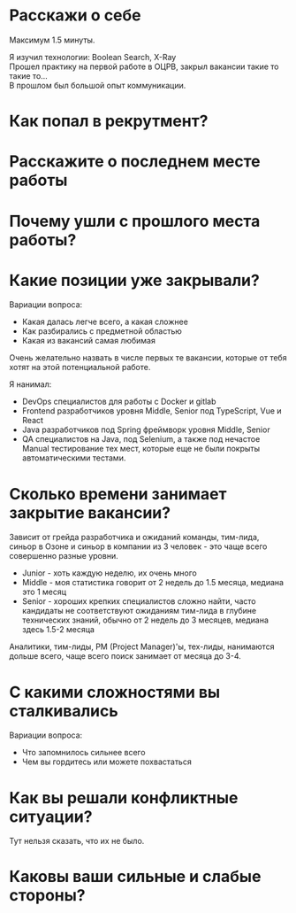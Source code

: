 # Расскажи о себе
Максимум 1.5 минуты.

Я изучил технологии: Boolean Search, X-Ray\
Прошел практику на первой работе в ОЦРВ, закрыл вакансии такие то такие то...\
В прошлом был большой опыт коммуникации.

# Как попал в рекрутмент?

# Расскажите о последнем месте работы

# Почему ушли с прошлого места работы?

# Какие позиции уже закрывали?
Вариации вопроса:
- Какая далась легче всего, а какая сложнее
- Как разбирались с предметной областью
- Какая из вакансий самая любимая

Очень желательно назвать в числе первых те вакансии, которые от тебя хотят на этой потенциальной работе.

Я нанимал:
- DevOps специалистов для работы с Docker и gitlab
- Frontend разработчиков уровня Middle, Senior под TypeScript, Vue и React
- Java разработчиков под Spring фреймворк уровня Middle, Senior
- QA специалистов на Java, под Selenium, а также под нечастое Manual тестирование тех мест, которые еще не были покрыты автоматическими тестами.


# Сколько времени занимает закрытие вакансии?
Зависит от грейда разработчика и ожиданий команды, тим-лида, синьор в Озоне и синьор в компании из 3 человек - это чаще всего совершенно разные уровни.
- Junior - хоть каждую неделю, их очень много
- Middle - моя статистика говорит от 2 недель до 1.5 месяца, медиана это 1 месяц
- Senior - хороших крепких специалистов сложно найти, часто кандидаты не соответствуют ожиданиям тим-лида в глубине технических знаний, обычно от 2 недель до 3 месяцев, медиана здесь 1.5-2 месяца

Аналитики, тим-лиды, PM (Project Manager)'ы, тех-лиды, нанимаются дольше всего, чаще всего поиск занимает от месяца до 3-4.

# С какими сложностями вы сталкивались
Вариации вопроса:
- Что запомнилось сильнее всего
- Чем вы гордитесь или можете похвастаться

# Как вы решали конфликтные ситуации?
Тут нельзя сказать, что их не было.

# Каковы ваши сильные и слабые стороны?
